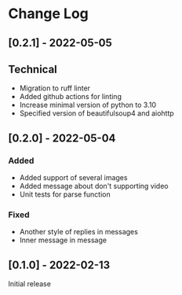 # Change Log

## [0.2.1] - 2022-05-05

## Technical
- Migration to ruff linter
- Added github actions for linting
- Increase minimal version of python to 3.10
- Specified version of beautifulsoup4 and aiohttp

## [0.2.0] - 2022-05-04

### Added
- Added support of several images
- Added message about don't supporting video
- Unit tests for parse function

### Fixed
- Another style of replies in messages
- Inner message in message

## [0.1.0] - 2022-02-13

Initial release
